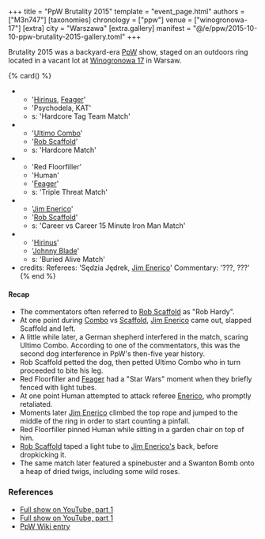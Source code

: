 +++
title = "PpW Brutality 2015"
template = "event_page.html"
authors = ["M3n747"]
[taxonomies]
chronology = ["ppw"]
venue = ["winogronowa-17"]
[extra]
city = "Warszawa"
[extra.gallery]
manifest = "@/e/ppw/2015-10-10-ppw-brutality-2015-gallery.toml"
+++

Brutality 2015 was a backyard-era [PpW](@/o/ppw.md) show, staged on an outdoors ring located in a vacant lot at [Winogronowa 17](@/v/winogronowa-17.md) in Warsaw.

{% card() %}
- - '[Hirinus](@/w/hirinus.md), [Feager](@/w/feager.md)'
  - 'Psychodela, KAT'
  - s: 'Hardcore Tag Team Match'
- - '[Ultimo Combo](@/w/johnny-blade.md)'
  - '[Rob Scaffold](@/w/rob-scaffold.md)'
  - s: 'Hardcore Match'
- - 'Red Floorfiller'
  - 'Human'
  - '[Feager](@/w/feager.md)'
  - s: 'Triple Threat Match'
- - '[Jim Enerico](@/w/mister-z.md)'
  - '[Rob Scaffold](@/w/rob-scaffold.md)'
  - s: 'Career vs Career 15 Minute Iron Man Match'
- - '[Hirinus](@/w/hirinus.md)'
  - '[Johnny Blade](@/w/johnny-blade.md)'
  - s: 'Buried Alive Match'
- credits:
    Referees: 'Sędzia Jędrek, [Jim Enerico](@/w/mister-z.md)'
    Commentary: '???, ???'
{% end %}

#### Recap

* The commentators often referred to [Rob Scaffold](@/w/rob-scaffold.md) as "Rob Hardy".
* At one point during [Combo](@/w/johnny-blade.md) vs [Scaffold](@/w/rob-scaffold.md), [Jim Enerico](@/w/mister-z.md) came out, slapped Scaffold and left.
* A little while later, a German shepherd interfered in the match, scaring Ultimo Combo. According to one of the commentators, this was the second dog interference in PpW's then-five year history.
* Rob Scaffold petted the dog, then petted Ultimo Combo who in turn proceeded to bite his leg.
* Red Floorfiller and [Feager](@/w/feager.md) had a "Star Wars" moment when they briefly fenced with light tubes.
* At one point Human attempted to attack referee [Enerico](@/w/mister-z.md), who promptly retaliated.
* Moments later [Jim Enerico](@/w/mister-z.md) climbed the top rope and jumped to the middle of the ring in order to start counting a pinfall.
* Red Floorfiller pinned Human while sitting in a garden chair on top of him.
* [Rob Scaffold](@/w/rob-scaffold.md) taped a light tube to [Jim Enerico's](@/w/mister-z.md) back, before dropkicking it.
* The same match later featured a spinebuster and a Swanton Bomb onto a heap of dried twigs, including some wild roses.

### References

* [Full show on YouTube, part 1](https://www.youtube.com/watch?v=ymzU7NCBjj8)
* [Full show on YouTube, part 1](https://www.youtube.com/watch?v=pP_UPcVJF3U)
* [PpW Wiki entry](https://ppw-fandom.tpwres.pl/ppw-brutality-2015)
